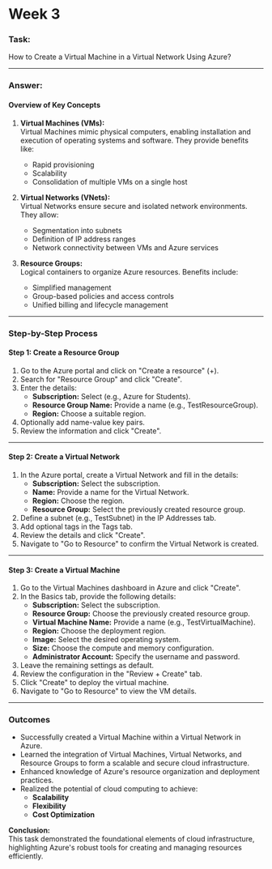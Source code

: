 # Week 3  

### **Task:**  
How to Create a Virtual Machine in a Virtual Network Using Azure?

---

### **Answer:**  

#### **Overview of Key Concepts**

1. **Virtual Machines (VMs):**  
   Virtual Machines mimic physical computers, enabling installation and execution of operating systems and software. They provide benefits like:  
   - Rapid provisioning  
   - Scalability  
   - Consolidation of multiple VMs on a single host  

2. **Virtual Networks (VNets):**  
   Virtual Networks ensure secure and isolated network environments. They allow:  
   - Segmentation into subnets  
   - Definition of IP address ranges  
   - Network connectivity between VMs and Azure services  

3. **Resource Groups:**  
   Logical containers to organize Azure resources. Benefits include:  
   - Simplified management  
   - Group-based policies and access controls  
   - Unified billing and lifecycle management  

---

### **Step-by-Step Process**

#### **Step 1: Create a Resource Group**  
1. Go to the Azure portal and click on "Create a resource" (+).  
2. Search for "Resource Group" and click "Create".  
3. Enter the details:  
   - **Subscription:** Select (e.g., Azure for Students).  
   - **Resource Group Name:** Provide a name (e.g., TestResourceGroup).  
   - **Region:** Choose a suitable region.  
4. Optionally add name-value key pairs.  
5. Review the information and click "Create".

---

#### **Step 2: Create a Virtual Network**  
1. In the Azure portal, create a Virtual Network and fill in the details:  
   - **Subscription:** Select the subscription.  
   - **Name:** Provide a name for the Virtual Network.  
   - **Region:** Choose the region.  
   - **Resource Group:** Select the previously created resource group.  
2. Define a subnet (e.g., TestSubnet) in the IP Addresses tab.  
3. Add optional tags in the Tags tab.  
4. Review the details and click "Create".  
5. Navigate to "Go to Resource" to confirm the Virtual Network is created.

---

#### **Step 3: Create a Virtual Machine**  
1. Go to the Virtual Machines dashboard in Azure and click "Create".  
2. In the Basics tab, provide the following details:  
   - **Subscription:** Select the subscription.  
   - **Resource Group:** Choose the previously created resource group.  
   - **Virtual Machine Name:** Provide a name (e.g., TestVirtualMachine).  
   - **Region:** Choose the deployment region.  
   - **Image:** Select the desired operating system.  
   - **Size:** Choose the compute and memory configuration.  
   - **Administrator Account:** Specify the username and password.  
3. Leave the remaining settings as default.  
4. Review the configuration in the "Review + Create" tab.  
5. Click "Create" to deploy the virtual machine.  
6. Navigate to "Go to Resource" to view the VM details.

---

### **Outcomes**  

- Successfully created a Virtual Machine within a Virtual Network in Azure.  
- Learned the integration of Virtual Machines, Virtual Networks, and Resource Groups to form a scalable and secure cloud infrastructure.  
- Enhanced knowledge of Azure's resource organization and deployment practices.  
- Realized the potential of cloud computing to achieve:  
  - **Scalability**  
  - **Flexibility**  
  - **Cost Optimization**  

**Conclusion:**  
This task demonstrated the foundational elements of cloud infrastructure, highlighting Azure's robust tools for creating and managing resources efficiently.
